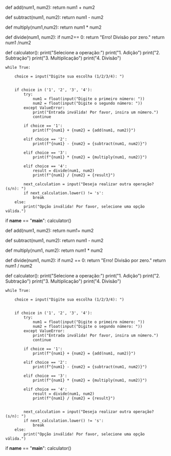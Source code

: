 
def add(num1, num2):
    return num1 + num2


def subtract(num1, num2):
    return num1 - num2


def multiply(num1,num2):
    return num1 * num2


def divide(num1, num2):
    if num2== 0:
        return "Erro! Divisão por zero."
    return num1 /num2

def calculator():
    print("Selecione a operação:")
    print("1. Adição")
    print("2. Subtração")
    print("3. Multiplicação")
    print("4. Divisão")

    while True:
       
        choice = input("Digite sua escolha (1/2/3/4): ")


        if choice in ('1', '2', '3', '4'):
            try:
                num1 = float(input("Digite o primeiro número: "))
                num2 = float(input("Digite o segundo número: "))
            except ValueError:
                print("Entrada inválida! Por favor, insira um número.")
                continue

            if choice == '1':
                print(f"{num1} + {num2} = {add(num1, num2)}")

            elif choice == '2':
                print(f"{num1} - {num2} = {subtract(num1, num2)}")

            elif choice == '3':
                print(f"{num1} * {num2} = {multiply(num1, num2)}")

            elif choice == '4':
                result = divide(num1, num2)
                print(f"{num1} / {num2} = {result}")

            next_calculation = input("Deseja realizar outra operação? (s/n): ")
            if next_calculation.lower() != 's':
                break
        else:
            print("Opção inválida! Por favor, selecione uma opção válida.")

if __name__ == "__main__":
    calculator()

def add(num1, num2):
    return num1+ num2


def subtract(num1, num2):
    return num1 - num2


def multiply(num1, num2):
    return num1 * num2

def divide(num1, num2):
    if num2 == 0:
        return "Erro! Divisão por zero."
    return num1 / num2

def calculator():
    print("Selecione a operação:")
    print("1. Adição")
    print("2. Subtração")
    print("3. Multiplicação")
    print("4. Divisão")

    while True:
        
        choice = input("Digite sua escolha (1/2/3/4): ")

        
        if choice in ('1', '2', '3', '4'):
            try:
                num1 = float(input("Digite o primeiro número: "))
                num2 = float(input("Digite o segundo número: "))
            except ValueError:
                print("Entrada inválida! Por favor, insira um número.")
                continue

            if choice == '1':
                print(f"{num1} + {num2} = {add(num1, num2)}")

            elif choice == '2':
                print(f"{num1} - {num2} = {subtract(num1, num2)}")

            elif choice == '3':
                print(f"{num1} * {num2} = {multiply(num1, num2)}")

            elif choice == '4':
                result = divide(num1, num2)
                print(f"{num1} / {num2} = {result}")

           
            next_calculation = input("Deseja realizar outra operação? (s/n): ")
            if next_calculation.lower() != 's':
                break
        else:
            print("Opção inválida! Por favor, selecione uma opção válida.")

if __name__ == "__main__":
    calculator()
